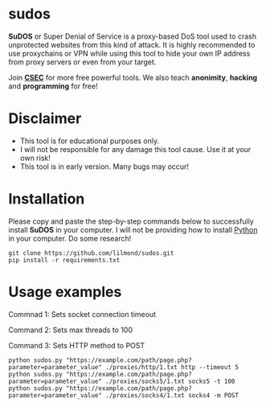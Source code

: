 # sudos

**SuDOS** or Super Denial of Service is a proxy-based DoS tool used to crash unprotected websites from this kind of attack. It is highly recommended to use proxychains or VPN while using this tool to hide your own IP address from proxy servers or even from your target.

Join **[CSEC](https://discord.com/invite/dZSDbjJPHx)** for more free powerful tools. We also teach **anonimity**, **hacking** and **programming** for free!

# Disclaimer
- This tool is for educational purposes only.
- I will not be responsible for any damage this tool cause. Use it at your own risk!
- This tool is in early version. Many bugs may occur!

# Installation
Please copy and paste the step-by-step commands below to successfully install **SuDOS** in your computer. I will not be providing how to install [Python](https://python.org/) in your computer. Do some research!
```
git clone https://github.com/lilmond/sudos.git
pip install -r requirements.txt
```

# Usage examples
Commnad 1: Sets socket connection timeout

Command 2: Sets max threads to 100

Command 3: Sets HTTP method to POST
```
python sudos.py "https://example.com/path/page.php?parameter=parameter_value" ./proxies/http/1.txt http --timeout 5
python sudos.py "https://example.com/path/page.php?parameter=parameter_value" ./proxies/socks5/1.txt socks5 -t 100
python sudos.py "https://example.com/path/page.php?parameter=parameter_value" ./proxies/socks4/1.txt socks4 -m POST
```
